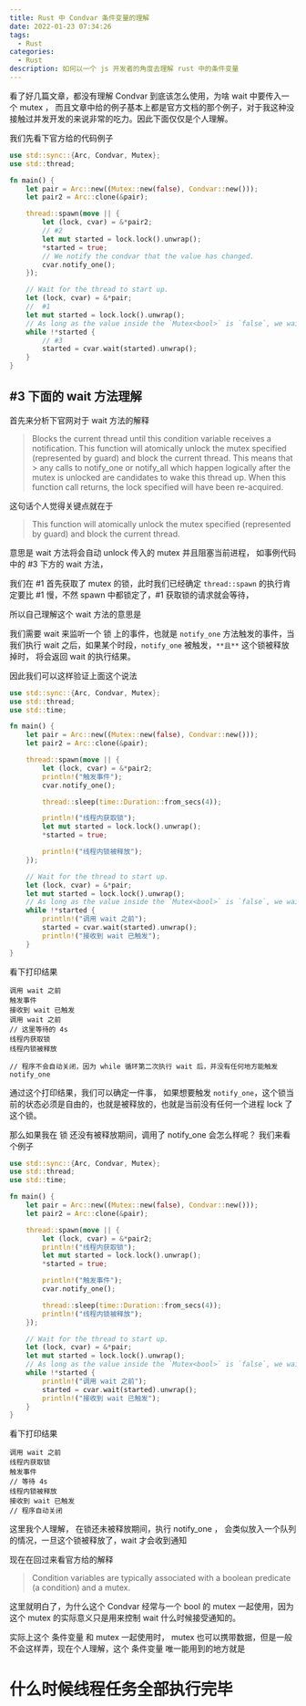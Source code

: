 ```yaml
---
title: Rust 中 Condvar 条件变量的理解
date: 2022-01-23 07:34:26
tags:
  - Rust
categories:
  - Rust
description: 如何以一个 js 开发者的角度去理解 rust 中的条件变量
---
```


看了好几篇文章，都没有理解 Condvar 到底该怎么使用，为啥 wait 中要传入一个 mutex ， 而且文章中给的例子基本上都是官方文档的那个例子，对于我这种没接触过并发开发的来说非常的吃力。因此下面仅仅是个人理解。

我们先看下官方给的代码例子

```rs
use std::sync::{Arc, Condvar, Mutex};
use std::thread;

fn main() {
    let pair = Arc::new((Mutex::new(false), Condvar::new()));
    let pair2 = Arc::clone(&pair);

    thread::spawn(move || {
        let (lock, cvar) = &*pair2;
        // #2
        let mut started = lock.lock().unwrap();
        *started = true;
        // We notify the condvar that the value has changed.
        cvar.notify_one();
    });

    // Wait for the thread to start up.
    let (lock, cvar) = &*pair;
    //  #1 
    let mut started = lock.lock().unwrap();
    // As long as the value inside the `Mutex<bool>` is `false`, we wait.
    while !*started {
        // #3
        started = cvar.wait(started).unwrap();
    }
}
```

##  #3 下面的 wait 方法理解

首先来分析下官网对于 wait 方法的解释

> Blocks the current thread until this condition variable receives a notification.
> This function will atomically unlock the mutex specified (represented by guard) and block the current thread. This means that > any calls to notify_one or notify_all which happen logically after the mutex is unlocked are candidates to wake this thread up. When this function call returns, the lock specified will have been re-acquired.

这句话个人觉得关键点就在于
> This function will atomically unlock the mutex specified (represented by guard) and block the current thread.

意思是 wait 方法将会自动 unlock 传入的 mutex 并且阻塞当前进程， 如事例代码中的 #3 下方的 wait 方法，

我们在 #1 首先获取了 mutex 的锁，此时我们已经确定 `thread::spawn` 的执行肯定要比 #1 慢，不然 spawn 中都锁定了，#1 获取锁的请求就会等待，

所以自己理解这个 wait 方法的意思是

我们需要 wait 来监听一个 锁 上的事件，也就是 `notify_one` 方法触发的事件，当我们执行 wait 之后，如果某个时段，`notify_one` 被触发，`**且**` 这个锁被释放掉时， 将会返回 wait 的执行结果。

因此我们可以这样验证上面这个说法

```rs
use std::sync::{Arc, Condvar, Mutex};
use std::thread;
use std::time;

fn main() {
    let pair = Arc::new((Mutex::new(false), Condvar::new()));
    let pair2 = Arc::clone(&pair);

    thread::spawn(move || {
        let (lock, cvar) = &*pair2;
        println!("触发事件");
        cvar.notify_one();

        thread::sleep(time::Duration::from_secs(4));

        println!("线程内获取锁");
        let mut started = lock.lock().unwrap();
        *started = true;

        println!("线程内锁被释放");
    });

    // Wait for the thread to start up.
    let (lock, cvar) = &*pair;
    let mut started = lock.lock().unwrap();
    // As long as the value inside the `Mutex<bool>` is `false`, we wait.
    while !*started {
        println!("调用 wait 之前");
        started = cvar.wait(started).unwrap();
        println!("接收到 wait 已触发");
    }
}
```

看下打印结果
```shell
调用 wait 之前
触发事件
接收到 wait 已触发
调用 wait 之前
// 这里等待的 4s
线程内获取锁
线程内锁被释放

// 程序不会自动关闭，因为 while 循环第二次执行 wait 后，并没有任何地方能触发 notify_one
```

通过这个打印结果，我们可以确定一件事， 如果想要触发 `notify_one`，这个锁当前的状态必须是自由的，也就是被释放的，也就是当前没有任何一个进程 lock 了这个锁。

那么如果我在 锁 还没有被释放期间，调用了 notify_one 会怎么样呢？ 我们来看个例子

```rs
use std::sync::{Arc, Condvar, Mutex};
use std::thread;
use std::time;

fn main() {
    let pair = Arc::new((Mutex::new(false), Condvar::new()));
    let pair2 = Arc::clone(&pair);

    thread::spawn(move || {
        let (lock, cvar) = &*pair2;
        println!("线程内获取锁");
        let mut started = lock.lock().unwrap();
        *started = true;

        println!("触发事件");
        cvar.notify_one();

        thread::sleep(time::Duration::from_secs(4));
        println!("线程内锁被释放");
    });

    // Wait for the thread to start up.
    let (lock, cvar) = &*pair;
    let mut started = lock.lock().unwrap();
    // As long as the value inside the `Mutex<bool>` is `false`, we wait.
    while !*started {
        println!("调用 wait 之前");
        started = cvar.wait(started).unwrap();
        println!("接收到 wait 已触发");
    }
}
```
看下打印结果

```shell
调用 wait 之前
线程内获取锁
触发事件
// 等待 4s
线程内锁被释放
接收到 wait 已触发
// 程序自动关闭
```

这里我个人理解， 在锁还未被释放期间，执行 notify_one ， 会类似放入一个队列的情况，一旦这个锁被释放了，wait 才会收到通知

现在在回过来看官方给的解释
>  Condition variables are typically associated with a boolean predicate (a condition) and a mutex.

这里就明白了，为什么这个 Condvar 经常与一个 bool 的 mutex 一起使用，因为这个 mutex<bool> 的实际意义只是用来控制 wait 什么时候接受通知的。

实际上这个 条件变量 和 mutex 一起使用时， mutex 也可以携带数据，但是一般不会这样弄，现在个人理解，这个 条件变量 唯一能用到的地方就是

# 什么时候线程任务全部执行完毕
